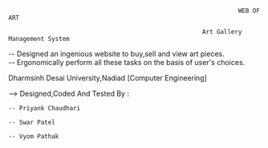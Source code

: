                                                                    WEB OF ART
                                                                    
                                                          Art Gallery Management System
																																		   
-- Designed an ingenious website to buy,sell and view art pieces.																		   
-- Ergonomically perform all these tasks on the basis of user's choices.																   
												   
																																	       

Dharmsinh Desai University,Nadiad [Computer Engineering]

--> Designed,Coded And Tested By :

	-- Priyank Chaudhari
	
	-- Swar Patel
	
   	-- Vyom Pathak                  	
